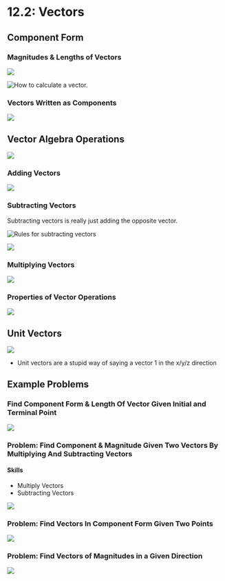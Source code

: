 # 12.2: Vectors

## Component Form

### Magnitudes & Lengths of Vectors

![](../../../.gitbook/assets/image%20%28284%29.png)

![How to calculate a vector. ](../../../.gitbook/assets/image%20%28316%29.png)

### Vectors Written as Components

![](../../../.gitbook/assets/image%20%28345%29.png)

## Vector Algebra Operations

![](../../../.gitbook/assets/image%20%28292%29.png)

### Adding Vectors

![](../../../.gitbook/assets/image%20%28281%29.png)

### Subtracting Vectors

Subtracting vectors is really just adding the opposite vector. 

![Rules for subtracting vectors](../../../.gitbook/assets/image%20%28324%29.png)

![](../../../.gitbook/assets/image%20%28337%29.png)

### Multiplying Vectors

![](../../../.gitbook/assets/image%20%28331%29.png)

### Properties of Vector Operations

![](../../../.gitbook/assets/image%20%28303%29.png)

## Unit Vectors

![](../../../.gitbook/assets/image%20%28311%29.png)

* Unit vectors are a stupid way of saying a vector 1 in the x/y/z direction



## Example Problems

### Find Component Form & Length Of Vector Given Initial and Terminal Point

![](../../../.gitbook/assets/image%20%28326%29.png)

### Problem: Find Component & Magnitude Given Two Vectors By Multiplying And Subtracting Vectors

#### Skills

* Multiply Vectors
* Subtracting Vectors

![](../../../.gitbook/assets/image%20%28258%29%20%282%29%20%282%29%20%282%29%20%282%29%20%282%29%20%282%29%20%282%29%20%282%29%20%281%29.png)

### Problem: Find Vectors In Component Form Given Two Points

![](../../../.gitbook/assets/image%20%28288%29.png)

### Problem: Find Vectors of Magnitudes in a Given Direction

![](../../../.gitbook/assets/image%20%28305%29.png)



